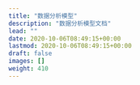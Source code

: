 ```yaml
---
title: "数据分析模型"
description: "数据分析模型文档"
lead: ""
date: 2020-10-06T08:49:15+00:00
lastmod: 2020-10-06T08:49:15+00:00
draft: false
images: []
weight: 410
---
```

